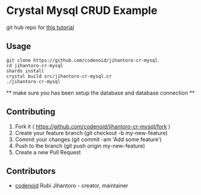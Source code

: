 # Crystal Mysql CRUD Example
git hub repo for [this tutorial](http://jihantoro.net/read/crud-with-crystal-and-mysql)
## Usage
```
git clone https://github.com/codenoid/jihantoro-cr-mysql
cd jihantoro-cr-mysql
shards install
crystal build src/jihantoro-cr-mysql.cr
./jihantoro-cr-mysql
```
** make sure you has been setup the database and database connection **
## Contributing

1. Fork it ( https://github.com/codenoid/jihantoro-cr-mysql/fork )
2. Create your feature branch (git checkout -b my-new-feature)
3. Commit your changes (git commit -am 'Add some feature')
4. Push to the branch (git push origin my-new-feature)
5. Create a new Pull Request

## Contributors

- [codenoid](https://github.com/codenoid) Rubi Jihantoro - creator, maintainer
